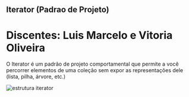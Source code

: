 ## Iterator (Padrao de Projeto)

# Discentes: Luis Marcelo e Vitoria Oliveira

O Iterator é um padrão de projeto comportamental que permite a você percorrer elementos de uma coleção sem expor as representações dele (lista, pilha, árvore, etc.)

<img src="https://refactoring.guru/images/patterns/diagrams/iterator/structure.png?id=35ea851f8f6bbe51d79eb91e6e6519d0" alt="estrutura iterator">
